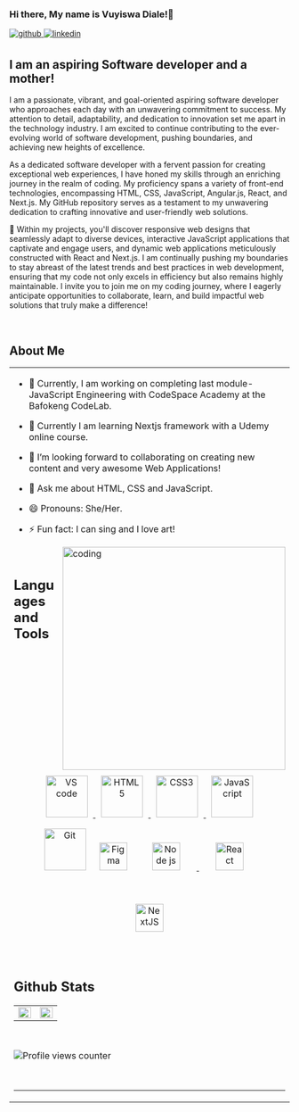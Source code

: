 ### Hi there, My name is Vuyiswa Diale!👋

<a href="https://github.com/MinkyVuyi/MinkyVuyi/" target="_blank">
<img src=https://img.shields.io/badge/github-%2324292e.svg?&style=for-the-badge&logo=github&logoColor=white alt=github style="margin-bottom: 5px;" />
</a>
<a href="https://www.linkedin.com/in/vuyiswa-diale-a62aaa267/" target="_blank">
<img src=https://img.shields.io/badge/linkedin-%231E77B5.svg?&style=for-the-badge&logo=linkedin&logoColor=white alt=linkedin style="margin-bottom: 5px;" />
</a>

## I am an aspiring Software developer and a mother!

I am a passionate, vibrant, and goal-oriented aspiring software developer who approaches each day with an unwavering commitment to success. My attention to detail, adaptability, and dedication to innovation set me apart in the technology industry. I am excited to continue contributing to the ever-evolving world of software development, pushing boundaries, and achieving new heights of excellence.

As a dedicated software developer with a fervent passion for creating exceptional web experiences, I have honed my skills through an enriching journey in the realm of coding. My proficiency spans a variety of front-end technologies, encompassing HTML, CSS, JavaScript, Angular.js, React, and Next.js. My GitHub repository serves as a testament to my unwavering dedication to crafting innovative and user-friendly web solutions.

🚀 Within my projects, you'll discover responsive web designs that seamlessly adapt to diverse devices, interactive JavaScript applications that captivate and engage users, and dynamic web applications meticulously constructed with React and Next.js. I am continually pushing my boundaries to stay abreast of the latest trends and best practices in web development, ensuring that my code not only excels in efficiency but also remains highly maintainable. I invite you to join me on my coding journey, where I eagerly anticipate opportunities to collaborate, learn, and build impactful web solutions that truly make a difference!

<br/>  

## About Me   
<table><tr><td valign="top" width="50%">

- 🔭 Currently, I am working on completing last module- JavaScript Engineering with CodeSpace Academy at the Bafokeng CodeLab.
  
- 🌱 Currently I am learning Nextjs framework with a Udemy online course.
  
- 👯 I’m looking forward to collaborating on creating new content and very awesome Web Applications!

- 💬 Ask me about HTML, CSS and JavaScript.

- 😄 Pronouns: She/Her.
  
- ⚡ Fun fact: I can sing and I love art!


<img align="right" alt="coding" width="400" src="https://media.tenor.com/2SeTinGEKNQAAAAM/codelikeagirl.gif">

<br/>  

## Languages and Tools  
<div align="center"> 
<a href="https://https://code.visualstudio.com/" target="_blank"><img style="margin: 10px" src="https://repository-images.githubusercontent.com/657248114/d3c7b91a-b285-4d1e-8429-5de1acc5f61e" alt="VS code" height="75" />
</a> 
<a href="https://en.wikipedia.org/wiki/HTML5" target="_blank"><img style="margin: 10px" src="https://profilinator.rishav.dev/skills-assets/html5-original-wordmark.svg" alt="HTML5" height="75" />
</a>
<a href="https://www.w3schools.com/css/" target="_blank"><img style="margin: 10px" src="https://profilinator.rishav.dev/skills-assets/css3-original-wordmark.svg" alt="CSS3" height="75" />
</a>  
<a href="https://www.javascript.com/" target="_blank"><img style="margin: 10px" src="https://profilinator.rishav.dev/skills-assets/javascript-original.svg" alt="JavaScript" height="75" />
</a>  
<a href="https://github.com/" target="_blank"><img style="margin: 10px" src="https://profilinator.rishav.dev/skills-assets/git-scm-icon.svg" alt="Git" height="75" /></a>
<a href="https://www.figma.com/" target="_blank"><img style="margin: 10px" src="https://profilinator.rishav.dev/skills-assets/figma-icon.svg" alt="Figma" height="50" /></a>
<a href="https://nodejs.org/en/docs" target="_blank"><img style="margin: 30px" src="https://image.pngaaa.com/668/4547668-middle.png" alt="Node js" height="50" />
</a>
<a href="https://react.dev/" target="_blank"><img style="margin: 30px" src="https://upload.wikimedia.org/wikipedia/commons/thumb/a/a7/React-icon.svg/2300px-React-icon.svg.png" alt="React" height="50" />
</a>
<a href="https://nextjs.org/docs/pages/api-reference/" target="_blank"><img style="margin: 30px" src="https://miro.medium.com/v2/resize:fit:650/1*oAwGDARfOzWoZnq1Rhingg.png" alt="NextJS" height="50" />
</a>
</div> 


<br/>  


## Github Stats  
<table><tr><td valign="top" width="50%">

<img src="https://github-readme-stats.vercel.app/api?username=refilwe204&show_icons=true&count_private=true&hide_border=true" align="left" style="width: 100%" />

</td><td valign="top" width="50%">

<img src="https://github-readme-stats.vercel.app/api/top-langs/?username=refilwe204&show_border=true&layout=compact" align="left" style="width: 100%" />

</td></tr></table>  

<br/>  

![Profile views counter](https://komarev.com/ghpvc/?username=minkyvuyi&&style=flat-square)  

<br/>  

----
 

